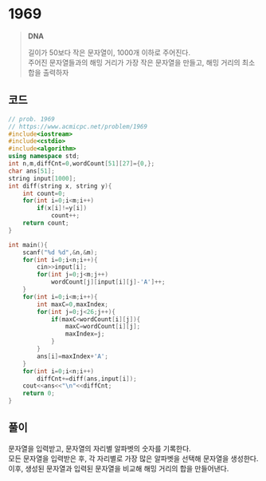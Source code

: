 # 1969

> __DNA__
>
> 길이가 50보다 작은 문자열이, 1000개 이하로 주어진다.  
> 주어진 문자열들과의 해밍 거리가 가장 작은 문자열을 만들고, 해밍 거리의 최소 합을 출력하자  

## 코드

```c++
// prob. 1969
// https://www.acmicpc.net/problem/1969
#include<iostream>
#include<cstdio>
#include<algorithm>
using namespace std;
int n,m,diffCnt=0,wordCount[51][27]={0,};
char ans[51];
string input[1000];
int diff(string x, string y){
    int count=0;
    for(int i=0;i<m;i++)
        if(x[i]!=y[i])
            count++;
    return count;
}

int main(){
    scanf("%d %d",&n,&m);
    for(int i=0;i<n;i++){
        cin>>input[i]; 
        for(int j=0;j<m;j++)
            wordCount[j][input[i][j]-'A']++;
    }
    for(int i=0;i<m;i++){
        int maxC=0,maxIndex;
        for(int j=0;j<26;j++){
            if(maxC<wordCount[i][j]){
                maxC=wordCount[i][j];
                maxIndex=j;
            }
        }
        ans[i]=maxIndex+'A';
    }
    for(int i=0;i<n;i++)
        diffCnt+=diff(ans,input[i]);
    cout<<ans<<"\n"<<diffCnt;
    return 0;
}
```

## 풀이

문자열을 입력받고, 문자열의 자리별 알파벳의 숫자를 기록한다.  
모든 문자열을 입력받은 후, 각 자리별로 가장 많은 알파벳을 선택해 문자열을 생성한다.  
이후, 생성된 문자열과 입력된 문자열을 비교해 해밍 거리의 합을 만들어낸다.
